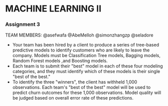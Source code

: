 # MACHINE LEARNING II
### Assignment 3
TEAM MEMBERS: @asefwafa @AbeMelloh @simonzhangzp @seladore

* Your team has been hired by a client to produce a series of tree-based predictive models to identify customers who are likely to leave the company. Models must be  Classification Tree models, Bagging models, Random Forest models ,and Boosting models.
* Each team is to submit their "best" model in each of these four modeling categories, and they must identify which of these models is their single "best of the best."
* To identify the three "winners", the client has withheld 1,000 observations. Each team's "best of the best" model will be used to predict churn outcomes for these 1,000 observations. Model quality will be judged based on overall error rate of these predictions.

